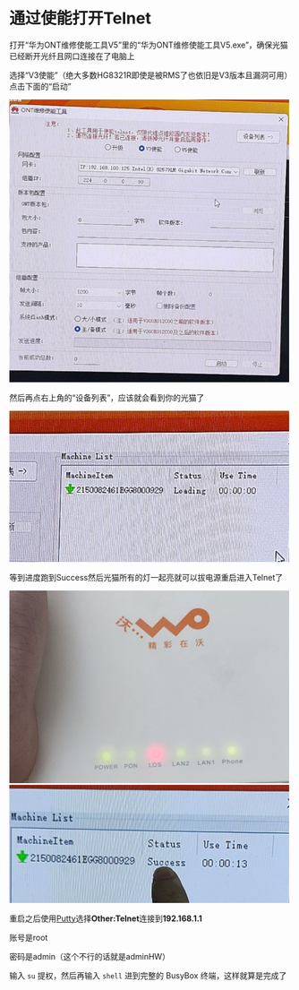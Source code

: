 # 通过使能打开Telnet

打开“华为ONT维修使能工具V5”里的“华为ONT维修使能工具V5.exe”，确保光猫已经断开光纤且网口连接在了电脑上

选择“V3使能”（绝大多数HG8321R即使是被RMS了也依旧是V3版本且漏洞可用）点击下面的“启动”

<img src="img/shineng.jpg" width=500px>

然后再点右上角的“设备列表”，应该就会看到你的光猫了

<img src="img/shineng2.jpg" width="500px">

等到进度跑到Success然后光猫所有的灯一起亮就可以拔电源重启进入Telnet了

<img src="img/shineng3.jpg" width=500px>

<img src="img/shineng4.jpg" width="500px">

重启之后使用[Putty](https://www.putty.org/)选择**Other:Telnet**连接到**192.168.1.1**

账号是root

密码是admin（这个不行的话就是adminHW）

输入 `su`  提权，然后再输入 `shell` 进到完整的 BusyBox 终端，这样就算是完成了
